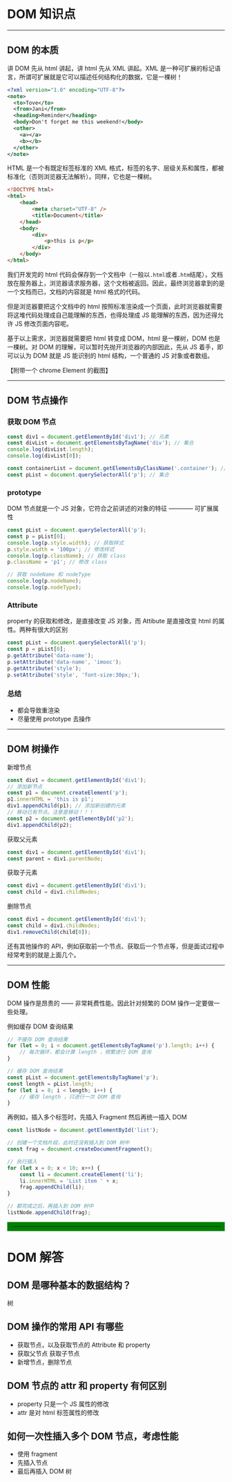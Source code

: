 # DOM 知识点

---

## DOM 的本质

讲 DOM 先从 html 讲起，讲 html 先从 XML 讲起。XML 是一种可扩展的标记语言，所谓可扩展就是它可以描述任何结构化的数据，它是一棵树！

```xml
<?xml version="1.0" encoding="UTF-8"?>
<note>
  <to>Tove</to>
  <from>Jani</from>
  <heading>Reminder</heading>
  <body>Don't forget me this weekend!</body>
  <other>
    <a></a>
    <b></b>
  </other>
</note>
```

HTML 是一个有既定标签标准的 XML 格式，标签的名字、层级关系和属性，都被标准化（否则浏览器无法解析）。同样，它也是一棵树。

```html
<!DOCTYPE html>
<html>
	<head>
		<meta charset="UTF-8" />
		<title>Document</title>
	</head>
	<body>
		<div>
			<p>this is p</p>
		</div>
	</body>
</html>
```

我们开发完的 html 代码会保存到一个文档中（一般以`.html`或者`.htm`结尾），文档放在服务器上，浏览器请求服务器，这个文档被返回。因此，最终浏览器拿到的是一个文档而已，文档的内容就是 html 格式的代码。

但是浏览器要把这个文档中的 html 按照标准渲染成一个页面，此时浏览器就需要将这堆代码处理成自己能理解的东西，也得处理成 JS 能理解的东西，因为还得允许 JS 修改页面内容呢。

基于以上需求，浏览器就需要把 html 转变成 DOM，html 是一棵树，DOM 也是一棵树。对 DOM 的理解，可以暂时先抛开浏览器的内部因此，先从 JS 着手，即可以认为 DOM 就是 JS 能识别的 html 结构，一个普通的 JS 对象或者数组。

【附带一个 chrome Element 的截图】

---

## DOM 节点操作

### 获取 DOM 节点

```javascript
const div1 = document.getElementById('div1'); // 元素
const divList = document.getElementsByTagName('div'); // 集合
console.log(divList.length);
console.log(divList[0]);

const containerList = document.getElementsByClassName('.container'); // 集合
const pList = document.querySelectorAll('p'); // 集合
```

### prototype

DOM 节点就是一个 JS 对象，它符合之前讲述的对象的特征 ———— 可扩展属性

```javascript
const pList = document.querySelectorAll('p');
const p = pList[0];
console.log(p.style.width); // 获取样式
p.style.width = '100px'; // 修改样式
console.log(p.className); // 获取 class
p.className = 'p1'; // 修改 class

// 获取 nodeName 和 nodeType
console.log(p.nodeName);
console.log(p.nodeType);
```

### Attribute

property 的获取和修改，是直接改变 JS 对象，而 Attibute 是直接改变 html 的属性。两种有很大的区别

```javascript
const pList = document.querySelectorAll('p');
const p = pList[0];
p.getAttribute('data-name');
p.setAttribute('data-name', 'imooc');
p.getAttribute('style');
p.setAttribute('style', 'font-size:30px;');
```

### 总结

- 都会导致重渲染
- 尽量使用 prototype 去操作

---

## DOM 树操作

新增节点

```javascript
const div1 = document.getElementById('div1');
// 添加新节点
const p1 = document.createElement('p');
p1.innerHTML = 'this is p1';
div1.appendChild(p1); // 添加新创建的元素
// 移动已有节点。注意是移动！！！
const p2 = document.getElementById('p2');
div1.appendChild(p2);
```

获取父元素

```javascript
const div1 = document.getElementById('div1');
const parent = div1.parentNode;
```

获取子元素

```javascript
const div1 = document.getElementById('div1');
const child = div1.childNodes;
```

删除节点

```javascript
const div1 = document.getElementById('div1');
const child = div1.childNodes;
div1.removeChild(child[0]);
```

还有其他操作的 API，例如获取前一个节点、获取后一个节点等，但是面试过程中经常考到的就是上面几个。

---

## DOM 性能

DOM 操作是昂贵的 —— 非常耗费性能。因此针对频繁的 DOM 操作一定要做一些处理。

例如缓存 DOM 查询结果

```js
// 不缓存 DOM 查询结果
for (let = 0; i < document.getElementsByTagName('p').length; i++) {
	// 每次循环，都会计算 length ，频繁进行 DOM 查询
}

// 缓存 DOM 查询结果
const pList = document.getElementsByTagName('p');
const length = pList.length;
for (let i = 0; i < length; i++) {
	// 缓存 length ，只进行一次 DOM 查询
}
```

再例如，插入多个标签时，先插入 Fragment 然后再统一插入 DOM

```js
const listNode = document.getElementById('list');

// 创建一个文档片段，此时还没有插入到 DOM 树中
const frag = document.createDocumentFragment();

// 执行插入
for (let x = 0; x < 10; x++) {
	const li = document.createElement('li');
	li.innerHTML = 'List item ' + x;
	frag.appendChild(li);
}

// 都完成之后，再插入到 DOM 树中
listNode.appendChild(frag);
```

<hr style="border: 10px solid green" />

# DOM 解答

## DOM 是哪种基本的数据结构？

树

## DOM 操作的常用 API 有哪些

- 获取节点，以及获取节点的 Attribute 和 property
- 获取父节点 获取子节点
- 新增节点，删除节点

## DOM 节点的 attr 和 property 有何区别

- property 只是一个 JS 属性的修改
- attr 是对 html 标签属性的修改

## 如何一次性插入多个 DOM 节点，考虑性能

- 使用 fragment
- 先插入节点
- 最后再插入 DOM 树
